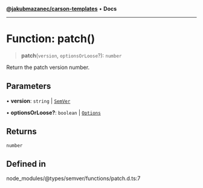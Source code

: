 [**@jakubmazanec/carson-templates**](../../../README.md) • **Docs**

---

# Function: patch()

> **patch**(`version`, `optionsOrLoose`?): `number`

Return the patch version number.

## Parameters

• **version**: `string` \| [`SemVer`](../classes/SemVer.md)

• **optionsOrLoose?**: `boolean` \| [`Options`](../interfaces/Options.md)

## Returns

`number`

## Defined in

node_modules/@types/semver/functions/patch.d.ts:7
